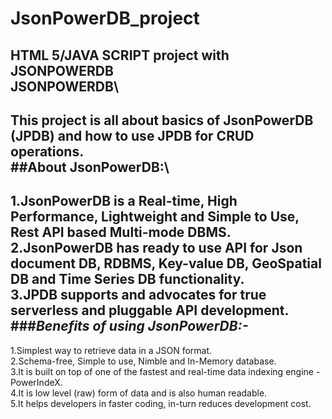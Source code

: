 # JsonPowerDB_project
HTML 5/JAVA SCRIPT project with JSONPOWERDB\
JSONPOWERDB\
------------
**This project is all about basics of JsonPowerDB (JPDB) and how to use JPDB for CRUD operations.**<br/>
##About JsonPowerDB:\
-----------------------
1.JsonPowerDB is a Real-time, High Performance, Lightweight and Simple to Use, Rest API based Multi-mode DBMS.<br/>
2.JsonPowerDB has ready to use API for Json document DB, RDBMS, Key-value DB, GeoSpatial DB and Time Series DB functionality.<br/>
3.JPDB supports and advocates for true serverless and pluggable API development.<br/>
###*Benefits of using JsonPowerDB:-*<br/>
-----------------------------------------
1.Simplest way to retrieve data in a JSON format.<br/>
2.Schema-free, Simple to use, Nimble and In-Memory database.<br/>
3.It is built on top of one of the fastest and real-time data indexing engine - PowerIndeX.<br/>
4.It is low level (raw) form of data and is also human readable.<br/>
5.It helps developers in faster coding, in-turn reduces development cost.<br/>
